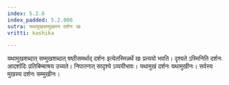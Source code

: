 ```yaml
---
index: 5.2.6
index_padded: 5.2.006
sutra: यथामुखसम्मुखस्य दर्शनः खः
vritti: kashika

---
```

यथामुखशब्दात् सम्मुखशब्दात् षष्ठीसमर्थाद् दर्शनः इत्येतस्मिन्नर्थे खः प्रत्ययो भवति। दृश्यते ऽस्मिनिति दर्शनः आदर्शादिः प्रतिबिम्बाश्रय उच्यते। निपातनात् सादृश्ये ऽव्ययीभावः। यथामुखं दर्शनः यथामुखीनः। सर्वस्य मुखस्य दर्शनः सम्मुखीनः।